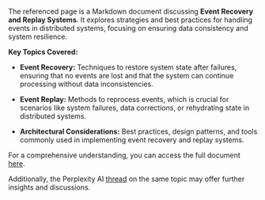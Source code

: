 The referenced page is a Markdown document discussing **Event Recovery and Replay Systems**. It explores strategies and best practices for handling events in distributed systems, focusing on ensuring data consistency and system resilience.

**Key Topics Covered:**

- **Event Recovery:** Techniques to restore system state after failures, ensuring that no events are lost and that the system can continue processing without data inconsistencies.

- **Event Replay:** Methods to reprocess events, which is crucial for scenarios like system failures, data corrections, or rehydrating state in distributed systems.

- **Architectural Considerations:** Best practices, design patterns, and tools commonly used in implementing event recovery and replay systems.

For a comprehensive understanding, you can access the full document [here](https://chatgpt.com/share/67adad57-5b84-8009-bc57-77c92049ae8e). 

Additionally, the Perplexity AI [thread](https://www.perplexity.ai/search/linq-data-candidate-take-home-gl6mBTR6Tu.2rDb5bb60vg) on the same topic may offer further insights and discussions.
